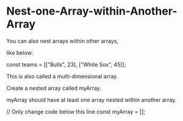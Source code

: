 # Nest-one-Array-within-Another-Array

You can also nest arrays within other arrays,

like below:

const teams = [["Bulls", 23], ["White Sox", 45]];

This is also called a multi-dimensional array.

Create a nested array called myArray.

myArray should have at least one array nested within another array.

// Only change code below this line
const myArray = [];
